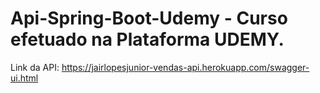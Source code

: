 # Api-Spring-Boot-Udemy - Curso efetuado na Plataforma UDEMY.

Link da API: https://jairlopesjunior-vendas-api.herokuapp.com/swagger-ui.html
